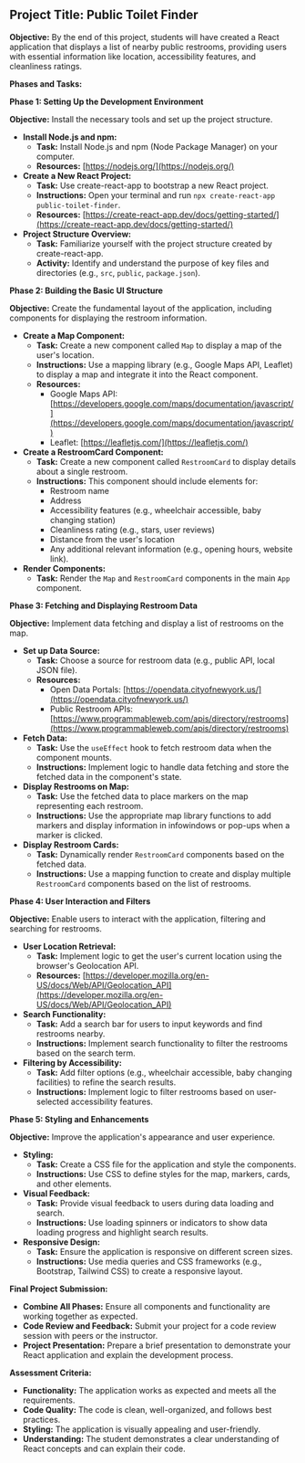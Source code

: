 ## Project Title: Public Toilet Finder

**Objective:** By the end of this project, students will have created a React application that displays a list of nearby public restrooms, providing users with essential information like location, accessibility features, and cleanliness ratings.

**Phases and Tasks:**

**Phase 1: Setting Up the Development Environment**

**Objective:** Install the necessary tools and set up the project structure.

* **Install Node.js and npm:**
    * **Task:** Install Node.js and npm (Node Package Manager) on your computer.
    * **Resources:** [https://nodejs.org/](https://nodejs.org/) 
* **Create a New React Project:**
    * **Task:** Use create-react-app to bootstrap a new React project.
    * **Instructions:** Open your terminal and run `npx create-react-app public-toilet-finder`.
    * **Resources:** [https://create-react-app.dev/docs/getting-started/](https://create-react-app.dev/docs/getting-started/)
* **Project Structure Overview:**
    * **Task:** Familiarize yourself with the project structure created by create-react-app.
    * **Activity:** Identify and understand the purpose of key files and directories (e.g., `src`, `public`, `package.json`).

**Phase 2: Building the Basic UI Structure**

**Objective:** Create the fundamental layout of the application, including components for displaying the restroom information.

* **Create a Map Component:**
    * **Task:** Create a new component called `Map` to display a map of the user's location.
    * **Instructions:** Use a mapping library (e.g., Google Maps API, Leaflet) to display a map and integrate it into the React component.
    * **Resources:** 
        * Google Maps API: [https://developers.google.com/maps/documentation/javascript/](https://developers.google.com/maps/documentation/javascript/)
        * Leaflet: [https://leafletjs.com/](https://leafletjs.com/)
* **Create a RestroomCard Component:**
    * **Task:** Create a new component called `RestroomCard` to display details about a single restroom.
    * **Instructions:**  This component should include elements for:
        * Restroom name
        * Address
        * Accessibility features (e.g., wheelchair accessible, baby changing station)
        * Cleanliness rating (e.g., stars, user reviews)
        * Distance from the user's location
        * Any additional relevant information (e.g., opening hours, website link).
* **Render Components:**
    * **Task:** Render the `Map` and `RestroomCard` components in the main `App` component.

**Phase 3: Fetching and Displaying Restroom Data**

**Objective:** Implement data fetching and display a list of restrooms on the map.

* **Set up Data Source:**
    * **Task:** Choose a source for restroom data (e.g., public API, local JSON file).
    * **Resources:**
        * Open Data Portals: [https://opendata.cityofnewyork.us/](https://opendata.cityofnewyork.us/) 
        * Public Restroom APIs: [https://www.programmableweb.com/apis/directory/restrooms](https://www.programmableweb.com/apis/directory/restrooms)
* **Fetch Data:**
    * **Task:**  Use the `useEffect` hook to fetch restroom data when the component mounts.
    * **Instructions:** Implement logic to handle data fetching and store the fetched data in the component's state.
* **Display Restrooms on Map:**
    * **Task:** Use the fetched data to place markers on the map representing each restroom.
    * **Instructions:** Use the appropriate map library functions to add markers and display information in infowindows or pop-ups when a marker is clicked.
* **Display Restroom Cards:**
    * **Task:** Dynamically render `RestroomCard` components based on the fetched data.
    * **Instructions:** Use a mapping function to create and display multiple `RestroomCard` components based on the list of restrooms.

**Phase 4: User Interaction and Filters**

**Objective:** Enable users to interact with the application, filtering and searching for restrooms.

* **User Location Retrieval:**
    * **Task:** Implement logic to get the user's current location using the browser's Geolocation API.
    * **Resources:** [https://developer.mozilla.org/en-US/docs/Web/API/Geolocation_API](https://developer.mozilla.org/en-US/docs/Web/API/Geolocation_API)
* **Search Functionality:**
    * **Task:** Add a search bar for users to input keywords and find restrooms nearby.
    * **Instructions:** Implement search functionality to filter the restrooms based on the search term. 
* **Filtering by Accessibility:**
    * **Task:** Add filter options (e.g., wheelchair accessible, baby changing facilities) to refine the search results.
    * **Instructions:** Implement logic to filter restrooms based on user-selected accessibility features.

**Phase 5: Styling and Enhancements**

**Objective:** Improve the application's appearance and user experience.

* **Styling:**
    * **Task:** Create a CSS file for the application and style the components.
    * **Instructions:** Use CSS to define styles for the map, markers, cards, and other elements.
* **Visual Feedback:**
    * **Task:**  Provide visual feedback to users during data loading and search.
    * **Instructions:**  Use loading spinners or indicators to show data loading progress and highlight search results.
* **Responsive Design:**
    * **Task:** Ensure the application is responsive on different screen sizes.
    * **Instructions:**  Use media queries and CSS frameworks (e.g., Bootstrap, Tailwind CSS) to create a responsive layout.

**Final Project Submission:**

* **Combine All Phases:** Ensure all components and functionality are working together as expected.
* **Code Review and Feedback:** Submit your project for a code review session with peers or the instructor.
* **Project Presentation:** Prepare a brief presentation to demonstrate your React application and explain the development process.

**Assessment Criteria:**

* **Functionality:** The application works as expected and meets all the requirements.
* **Code Quality:** The code is clean, well-organized, and follows best practices.
* **Styling:** The application is visually appealing and user-friendly.
* **Understanding:** The student demonstrates a clear understanding of React concepts and can explain their code.